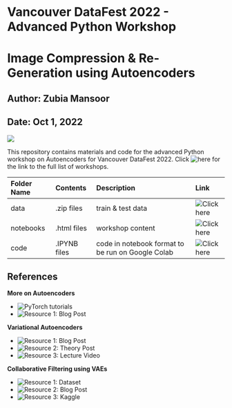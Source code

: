 # Vancouver DataFest 2022 - Advanced Python Workshop

# Image Compression & Re-Generation using Autoencoders

## Author: Zubia Mansoor
## Date: Oct 1, 2022

![](https://github.com/zubiamansoor/VancouverDataFest2022-Autoencoder-Workshop/blob/main/logo.png)

This repository contains materials and code for the advanced Python workshop on Autoencoders for Vancouver DataFest 2022. Click ![here](https://sites.google.com/view/datajam2022/workshops?authuser=0) for the link to the full list of workshops.

Folder Name | Contents | Description | Link
:-------------------------------- | :------------------------ | :-------------------- | :-------------------
data | .zip files | train & test data | ![Click here](https://github.com/zubiamansoor/VancouverDataFest2022-Autoencoder-Workshop/tree/main/data)
notebooks | .html files|  workshop content| ![Click here](https://github.com/zubiamansoor/VancouverDataFest2022-Autoencoder-Workshop/tree/main/notebooks)
code | .IPYNB files | code in notebook format to be run on Google Colab| ![Click here](https://github.com/zubiamansoor/VancouverDataFest2022-Autoencoder-Workshop/tree/main/code)


## References

 **More on Autoencoders**
  - ![PyTorch tutorials](https://www.tensorflow.org/tutorials/generative/autoencoder)
  - ![Resource 1: Blog Post](https://medium.com/@polanitzer/building-a-cnn-based-autoencoder-with-denoising-in-python-on-gray-scale-images-of-hand-drawn-digits-61131ec492e4)
  

**Variational Autoencoders**
  - ![Resource 1: Blog Post](https://www.jeremyjordan.me/variational-autoencoders/)
  - ![Resource 2: Theory Post](https://ermongroup.github.io/cs228-notes/inference/variational/)
  - ![Resource 3: Lecture Video](https://www.youtube.com/watch?v=P78QYjWh5sM&feature=youtu.be)
  

**Collaborative Filtering using VAEs**
  - ![Resource 1: Dataset](https://grouplens.org/datasets/movielens/)
  - ![Resource 2: Blog Post](https://towardsdatascience.com/recommendation-system-series-part-6-the-6-variants-of-autoencoders-for-collaborative-filtering-bd7b9eae2ec7)
  - ![Resource 3: Kaggle](https://www.kaggle.com/datasets/grouplens/movielens-20m-dataset/code)
  
  
